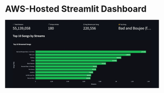 # AWS-Hosted Streamlit Dashboard

<p align="center">
<img src="Screenshots/demo2.png" alt="Preview" width="600"/>
</p>


